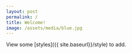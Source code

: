 ```yaml
---
layout: post
permalink: /
title: Welcome!
image: /assets/media/blue.jpg
---
```

View some [styles]({{ site.baseurl}}/style) to add.